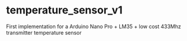 # temperature_sensor_v1
First implementation for a Arduino Nano Pro + LM35 + low cost 433Mhz transmitter temperature sensor
